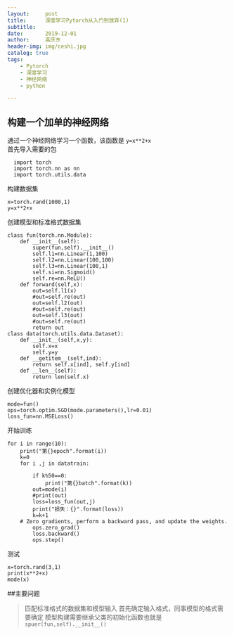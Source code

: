 ```yaml
---
layout:     post
title:      深度学习Pytorch从入门到放弃(1)
subtitle:   
date:       2019-12-01
author:     高庆东
header-img: img/ceshi.jpg
catalog: true
tags:
    - Pytorch
    - 深度学习
    - 神经网络
    - python

---
```


## 构建一个加单的神经网络

通过一个神经网络学习一个函数，该函数是 `y=x**2+x`    
首先导入需要的包

```
  import torch
  import torch.nn as nn
  import torch.utils.data 
```
构建数据集 

```
x=torch.rand(1000,1)
y=x**2+x
```
创建模型和标准格式数据集

```
class fun(torch.nn.Module):
    def __init__(self):
        super(fun,self).__init__()
        self.l1=nn.Linear(1,100)
        self.l2=nn.Linear(100,100)
        self.l3=nn.Linear(100,1)
        self.si=nn.Sigmoid()
        self.re=nn.ReLU()
    def forward(self,x):
        out=self.l1(x)
        #out=self.re(out)
        out=self.l2(out)
        #out=self.re(out)
        out=self.l3(out)
        #out=self.re(out)
        return out
class data(torch.utils.data.Dataset):
    def __init__(self,x,y):
        self.x=x
        self.y=y
    def __getitem__(self,ind):
        return self.x[ind], self.y[ind]
    def __len__(self):
        return len(self.x)
```
创建优化器和实例化模型  

```
mode=fun()
ops=torch.optim.SGD(mode.parameters(),lr=0.01)
loss_fun=nn.MSELoss()
```
开始训练  

```
for i in range(10):
    print("第{}epoch".format(i))
    k=0
    for i ,j in datatrain:
        
        if k%50==0:
            print("第{}batch".format(k))
        out=mode(i)
        #print(out)
        loss=loss_fun(out,j)
        print("损失：{}".format(loss))
        k=k+1     
    # Zero gradients, perform a backward pass, and update the weights.
        ops.zero_grad()
        loss.backward()
        ops.step()
```
测试

```
x=torch.rand(3,1)
print(x**2+x)
mode(x)
```
##主要问题
> 匹配标准格式的数据集和模型输入
首先确定输入格式，同事模型的格式需要确定
> 模型构建需要继承父类的初始化函数也就是  `spuer(fun,self).__init__()`

